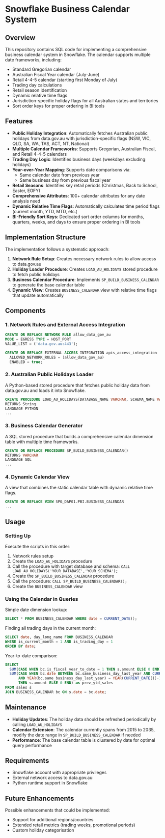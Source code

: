 # Snowflake Business Calendar System

## Overview

This repository contains SQL code for implementing a comprehensive business calendar system in Snowflake. The calendar supports multiple date frameworks, including:

- Standard Gregorian calendar
- Australian Fiscal Year calendar (July-June)
- Retail 4-4-5 calendar (starting first Monday of July)
- Trading day calculations
- Retail season identification
- Dynamic relative time flags
- Jurisdiction-specific holiday flags for all Australian states and territories
- Sort order keys for proper ordering in BI tools

## Features

- **Public Holiday Integration**: Automatically fetches Australian public holidays from data.gov.au with jurisdiction-specific flags (NSW, VIC, QLD, SA, WA, TAS, ACT, NT, National)
- **Multiple Calendar Frameworks**: Supports Gregorian, Australian Fiscal, and Retail 4-4-5 calendars
- **Trading Day Logic**: Identifies business days (weekdays excluding holidays)
- **Year-over-Year Mapping**: Supports date comparisons via:
  - Same calendar date from previous year
  - Same business day from previous fiscal year
- **Retail Seasons**: Identifies key retail periods (Christmas, Back to School, Easter, EOFY)
- **Comprehensive Attributes**: 100+ calendar attributes for any date analysis need
- **Dynamic Relative Time Flags**: Automatically calculates time period flags (current month, YTD, MTD, etc.)
- **BI-Friendly Sort Keys**: Dedicated sort order columns for months, quarters, weeks, and days to ensure proper ordering in BI tools

## Implementation Structure

The implementation follows a systematic approach:

1. **Network Rule Setup**: Creates necessary network rules to allow access to data.gov.au
2. **Holiday Loader Procedure**: Creates `LOAD_AU_HOLIDAYS` stored procedure to fetch public holidays
3. **Business Calendar Procedure**: Implements `SP_BUILD_BUSINESS_CALENDAR` to generate the base calendar table
4. **Dynamic View**: Creates `BUSINESS_CALENDAR` view with relative time flags that update automatically

## Components

### 1. Network Rules and External Access Integration

```sql
CREATE OR REPLACE NETWORK RULE allow_data_gov_au 
MODE = EGRESS TYPE = HOST_PORT 
VALUE_LIST = ('data.gov.au:443');

CREATE OR REPLACE EXTERNAL ACCESS INTEGRATION apis_access_integration
  ALLOWED_NETWORK_RULES = (allow_data_gov_au)
  ENABLED = true;
```

### 2. Australian Public Holidays Loader

A Python-based stored procedure that fetches public holiday data from data.gov.au and loads it into Snowflake.

```sql
CREATE PROCEDURE LOAD_AU_HOLIDAYS(DATABASE_NAME VARCHAR, SCHEMA_NAME VARCHAR)
RETURNS String
LANGUAGE PYTHON
...
```

### 3. Business Calendar Generator

A SQL stored procedure that builds a comprehensive calendar dimension table with multiple time frameworks.

```sql
CREATE OR REPLACE PROCEDURE SP_BUILD_BUSINESS_CALENDAR()
RETURNS VARCHAR
LANGUAGE SQL
...
```

### 4. Dynamic Calendar View

A view that combines the static calendar table with dynamic relative time flags.

```sql
CREATE OR REPLACE VIEW SPG_DAP01.PBI.BUSINESS_CALENDAR
...
```

## Usage

### Setting Up

Execute the scripts in this order:

1. Network rules setup
2. Create the `LOAD_AU_HOLIDAYS` procedure
3. Call the procedure with target database and schema: `CALL LOAD_AU_HOLIDAYS('YOUR_DATABASE','YOUR_SCHEMA');`
4. Create the `SP_BUILD_BUSINESS_CALENDAR` procedure
5. Call the procedure: `CALL SP_BUILD_BUSINESS_CALENDAR();`
6. Create the `BUSINESS_CALENDAR` view

### Using the Calendar in Queries

Simple date dimension lookup:
```sql
SELECT * FROM BUSINESS_CALENDAR WHERE date = CURRENT_DATE();
```

Finding all trading days in the current month:
```sql
SELECT date, day_long_name FROM BUSINESS_CALENDAR 
WHERE is_current_month = 1 AND is_trading_day = 1
ORDER BY date;
```

Year-to-date comparison:
```sql
SELECT 
  SUM(CASE WHEN bc.is_fiscal_year_to_date = 1 THEN s.amount ELSE 0 END) as ytd_sales,
  SUM(CASE WHEN bc.date BETWEEN bc.same_business_day_last_year AND CURRENT_DATE() 
      AND YEAR(bc.same_business_day_last_year) = YEAR(CURRENT_DATE())-1 
      THEN s.amount ELSE 0 END) as prev_ytd_sales
FROM sales s
JOIN BUSINESS_CALENDAR bc ON s.date = bc.date;
```

## Maintenance

- **Holiday Updates**: The holiday data should be refreshed periodically by calling `LOAD_AU_HOLIDAYS`
- **Calendar Extension**: The calendar currently spans from 2015 to 2035, modify the date range in `SP_BUILD_BUSINESS_CALENDAR` if needed
- **Performance**: The base calendar table is clustered by date for optimal query performance

## Requirements

- Snowflake account with appropriate privileges
- External network access to data.gov.au
- Python runtime support in Snowflake

## Future Enhancements

Possible enhancements that could be implemented:

- Support for additional regions/countries
- Extended retail metrics (trading weeks, promotional periods)
- Custom holiday categorisation
